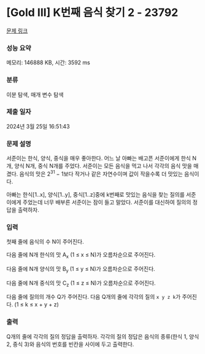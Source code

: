# [Gold III] K번째 음식 찾기 2 - 23792 

[문제 링크](https://www.acmicpc.net/problem/23792) 

### 성능 요약

메모리: 146888 KB, 시간: 3592 ms

### 분류

이분 탐색, 매개 변수 탐색

### 제출 일자

2024년 3월 25일 16:51:43

### 문제 설명

<p>서준이는 한식, 양식, 중식을 매우 좋아한다. 어느 날 아빠는 배고픈 서준이에게 한식 N개, 양식 N개, 중식 N개를 주었다. 서준이는 모든 음식을 먹고 나서 각각의 음식 맛을 매겼다. 음식의 맛은 2<sup>31 </sup>− 1보다 작거나 같은 자연수이며 값이 작을수록 더 맛있는 음식이다.</p>

<p>아빠는 한식[1..x], 양식[1..y], 중식[1..z]중에 k번째로 맛있는 음식을 찾는 질의를 서준이에게 주었는데 너무 배부른 서준이는 잠이 들고 말았다. 서준이를 대신하여 질의의 정답을 출력하자.</p>

### 입력 

 <p>첫째 줄에 음식의 수 N이 주어진다.</p>

<p>다음 줄에 N개 한식의 맛 A<sub>x</sub> (1 ≤ x ≤ N)가 오름차순으로 주어진다.</p>

<p>다음 줄에 N개 양식의 맛 B<sub>y </sub>(1 ≤ y ≤ N)가 오름차순으로 주어진다.</p>

<p>다음 줄에 N개 중식의 맛 C<sub>z</sub> (1 ≤ z ≤ N)가 오름차순으로 주어진다.</p>

<p>다음 줄에 질의의 개수 Q가 주어진다. 다음 Q개의 줄에 각각의 질의 <code>x y z k</code>가 주어진다. (1 ≤ k ≤ x + y + z)</p>

### 출력 

 <p>Q개의 줄에 각각의 질의 정답을 출력하자. 각각의 질의 정답은 음식의 종류(한식 1, 양식 2, 중식 3)와 음식의 번호를 빈칸을 사이에 두고 출력한다.</p>

